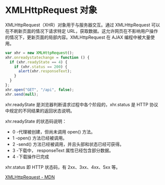 # XMLHttpRequest 对象

XMLHttpRequest（XHR）对象用于与服务器交互。通过 XMLHttpRequest 可以在不刷新页面的情况下请求特定 URL，获取数据。这允许网页在不影响用户操作的情况下，更新页面的局部内容。XMLHttpRequest 在 AJAX 编程中被大量使用。

```js
var xhr = new XMLHttpRequest();
xhr.onreadystatechange = function () {
  if (xhr.readyState == 4) {
    if (xhr.status == 200) {
      alert(xhr.responseText);
    }
  }
};
xhr.open("GET", "/api", false);
xhr.send(null);
```

xhr.readyState 是浏览器判断请求过程中各个阶段的，xhr.status 是 HTTP 协议中规定的不同结果的返回状态说明。

xhr.readyState 的状态码说明：

- 0 -代理被创建，但尚未调用 open() 方法。
- 1 -open() 方法已经被调用。
- 2 -send() 方法已经被调用，并且头部和状态已经可获得。
- 3 -下载中， responseText 属性已经包含部分数据。
- 4 -下载操作已完成

xhr.status 即 HTTP 状态码，有 2xx、3xx、4xx、5xx 等。

[XMLHttpRequest - MDN](https://developer.mozilla.org/zh-CN/docs/Web/API/XMLHttpRequest)
